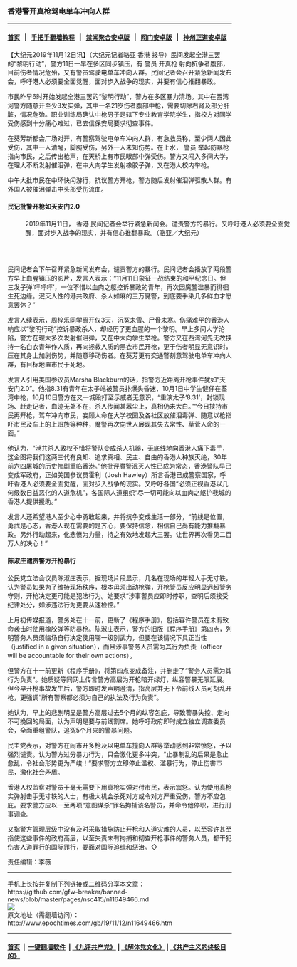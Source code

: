 ### 香港警开真枪驾电单车冲向人群
------------------------

#### [首页](https://github.com/gfw-breaker/banned-news/blob/master/README.md) &nbsp;&nbsp;|&nbsp;&nbsp; [手把手翻墙教程](https://github.com/gfw-breaker/guides/wiki) &nbsp;&nbsp;|&nbsp;&nbsp; [禁闻聚合安卓版](https://github.com/gfw-breaker/bn-android) &nbsp;&nbsp;|&nbsp;&nbsp; [网门安卓版](https://github.com/oGate2/oGate) &nbsp;&nbsp;|&nbsp;&nbsp; [神州正道安卓版](https://github.com/SzzdOgate/update) 



<div><p>
 【大纪元2019年11月12日讯】（大纪元记者骆亚
 <ok href="http://www.epochtimes.com/gb/tag/%E9%A6%99%E6%B8%AF.html">
  香港
 </ok>
 报导）民间发起全港三罢的“黎明行动”，警方11日一早在多区同步镇压，有
 <ok href="http://www.epochtimes.com/gb/tag/%E8%AD%A6%E5%91%98.html">
  警员
 </ok>
 <ok href="http://www.epochtimes.com/gb/tag/%E5%BC%80%E7%9C%9F%E6%9E%AA.html">
  开真枪
 </ok>
 射向抗争者腹部，目前伤者情况危殆，又有警员驾驶电单车冲向人群。民间记者会召开紧急新闻发布会，呼吁港人必须要全面觉醒，面对步入战争的现实，并要有信心推翻暴政。
</p>
<p>
 市民昨早6时开始发起全港三罢的“黎明行动”，警方在多区暴力清场。其中在西湾河警方随意开至少3发实弹，其中一名21岁伤者腹部中枪，需要切除右肾及部分肝脏，情况危殆。职业训练局确认中枪男子是辖下专业教育学院学生，指校方对同学受伤感到十分痛心难过，已去信保安局要求彻查事件。
</p>
<p>
 在葵芳新都会广场对开，有警察驾驶电单车冲向人群，有急救员称，至少两人因此受伤，其中一人清醒，脚腕受伤，另外一人未知伤势。在上水，
 <ok href="http://www.epochtimes.com/gb/tag/%E8%AD%A6%E5%91%98.html">
  警员
 </ok>
 举起防暴枪指向市民，之后传出枪声，在天桥上有市民眼部中弹受伤。警方又闯入多间大学，在理大不断发射催泪弹，在中大向学生发射橡胶子弹，又在港大校内举枪。
</p>
<p>
 中午大批市民在中环快闪游行，抗议警方开枪，警方随后发射催泪弹驱散人群。有外国人被催泪弹击中头部受伤流血。
</p>
<h4>
 民记批警开枪如天安门2.0
</h4>
<figure class="wp-caption aligncenter" id="attachment_11648140" style="width: 600px">
 <ok href="http://i.epochtimes.com/assets/uploads/2019/11/1911110723392188.jpg">
  <img alt="" class="size-large wp-image-11648140" src="http://i.epochtimes.com/assets/uploads/2019/11/1911110723392188-600x333.jpg" title=""/>
 </ok>
 <br/><figcaption class="wp-caption-text">
  2019年11月11日，
  <ok href="http://www.epochtimes.com/gb/tag/%E9%A6%99%E6%B8%AF.html">
   香港
  </ok>
  民间记者会举行紧急新闻会。谴责警方的暴行。又呼吁港人必须要全面觉醒，面对步入战争的现实，并有信心推翻暴政。（骆亚／大纪元）
 </figcaption><br/>
</figure><br/>
<p>
 民间记者会下午召开紧急新闻发布会，谴责警方的暴行。民间记者会播放了两段警方早上血腥镇压的影片，发言人表示：“11月11日象征一战结束的和平纪念日。但三发子弹‘呯呯呯’，一位不惜以血肉之躯控诉暴政的青年，再次因魔警滥暴而徘徊生死边缘。泯灭人性的港共政府、杀人如麻的三万魔警，到底要手染几多鲜血才愿意罢休？”
</p>
<p>
 发言人续表示，周梓乐同学离开仅3天，沉冤未雪、尸骨未寒。伤痛难平的香港人响应以“黎明行动”控诉暴政杀人，却经历了更血腥的一个黎明。早上多间大学沦陷，警方在理大多次发射催泪弹，又在中大向学生举枪。警方又在西湾河先无故挟持一名白衣青年作人质，再向拯救人质的黑衣市民开枪，更于伤者明显无意识时，压在其身上加剧伤势，并随意移动伤者。在葵芳更有交通警刻意驾驶电单车冲向人群，有目标地置市民于死地。
</p>
<p>
 发言人引用美国参议员Marsha Blackburn的话，指警方近距离开枪事件犹如“天安门2.0”。他指8.31有青年在太子站被警员扑爆头昏迷，10月1日中学生健仔在荃湾中枪，10月10日警方在又一城殴打至示威者无意识，“重演太子‘8.31’，封锁现场、赶走记者，血迹无处不在，杀人传闻甚嚣尘上，真相仍未大白。”“今日挟持市民再开枪，驾车冲向市民，妄顾人命在大学校园及各社区放催泪毒弹、随意以枪指吓市民及车上的上班族等种种，魔警再次向世人展现其失去常性、草菅人命的一面。”
</p>
<p>
 他认为，“港共杀人政权不惜将警队变成杀人机器，无底线地向香港人痛下毒手，这企图将我们这两三代有良知、追求真相、民主、自由的香港人种族灭绝，30年前六四屠城的历史惨剧重临香港。”他批评魔警泯灭人性已成为常态，香港警队早已变成军政府，正如美国参议员霍利（Josh Hawley）所言香港已成警察国家，呼吁香港人必须要全面觉醒，面对步入战争的现实。又呼吁各国“必须正视香港以几何级数日益恶化的人道危机”，各国际人道组织“尽一切可能向以血肉之躯护我城的香港人提供援助。”
</p>
<p>
 发言人还希望港人至少心中勇敢起来，并将抗争变成生活一部分，“前线是位置，勇武是心态，香港人现在需要的是齐心，要保持信念，相信自己尚有能力推翻暴政。另外行动起来，化悲愤为力量，持之有效地发起大三罢。让世界再次看见二百万人的决心！”
</p>
<h4>
 陈淑庄谴责警方开枪暴行
</h4>
<p>
 公民党立法会议员陈淑庄表示，据现场片段显示，几名在现场的年轻人手无寸铁，认为警员如果为了维持现场秩序，根本毋须出动枪弹，开枪警员反应明显远超警务守则，开枪决定更可能是犯法行为。她要求“涉事警员应即时停职，查明后须接受纪律处分，如涉违法行为更要从速检控。”
</p>
<p>
 上月初传媒报道，警务处在十一前，更新了《程序手册》，包括容许警员在未有致命袭击时使用橡胶弹等防暴枪。陈淑庄表示，警方的旧版《程序手册》第四点，列明警务人员须临场自行决定使用哪一级别武力，但要在该情况下具正当性（justified in a given situation），而且涉事警务人员需为其行为负责（officer will be accountable for their own actions）。
</p>
<p>
 但警方在十一前更新《程序手册》，将第四点变成备注，并删走了“警务人员需为其行为负责”。她质疑等同网上传言警方高层为开枪暗开绿灯，纵容警暴无限延展。但今早开枪事故发生后，警方即时发声明澄清，指高层并无下令前线人员可胡乱开枪，更强调“所有警察都必须为自己的执法及行为负责”。
</p>
<p>
 她认为，早上的悲剧明显是警方高层过去5个月的纵容包庇，导致警暴失控、走向不可挽回的局面，认为声明是要与前线割席。她呼吁政府即时成立独立调查委员会，全面重组警队，追究5个月来的警暴问题。
</p>
<p>
 民主党表示，对警方在闹市开多枪及以电单车撞向人群等举动感到非常愤怒，予以强烈谴责。认为警方过分暴力行为，只会激化更多冲突，“止暴制乱的后果是愈止愈乱，令社会形势更为严峻！”要求警方立即停止滥权、滥暴行为，停止伤害市民，激化社会矛盾。
</p>
<p>
 香港人权监察对警员于毫无需要下用真枪实弹对付市民，表示震怒。认为使用真枪实弹射击手无寸铁的人士，有极大机会杀死对方或令对方严重受伤，警方不应包庇。要求警方应以一至两项“意图谋杀”罪名拘捕该名警员，并命令他停职，进行刑事调查。
</p>
<p>
 又指警方管理层级中没有及时采取措施防止开枪和人道灾难的人员，以至容许甚至指使这些事件的政府高层，以至失责未有拘捕和彻查开枪事件的警务人员，都干犯伤害人道罪行的国际罪行，要面对国际追缉和惩治。◇
</p>
<p>
 责任编辑：李薇
</p>
</div>
<hr/>
手机上长按并复制下列链接或二维码分享本文章：<br/>
https://github.com/gfw-breaker/banned-news/blob/master/pages/nsc415/n11649466.md <br/>
<a href='https://github.com/gfw-breaker/banned-news/blob/master/pages/nsc415/n11649466.md'><img src='https://github.com/gfw-breaker/banned-news/blob/master/pages/nsc415/n11649466.md.png'/></a> <br/>
原文地址（需翻墙访问）：http://www.epochtimes.com/gb/19/11/12/n11649466.htm


------------------------
#### [首页](https://github.com/gfw-breaker/banned-news/blob/master/README.md) &nbsp;|&nbsp; [一键翻墙软件](https://github.com/gfw-breaker/nogfw/blob/master/README.md) &nbsp;| [《九评共产党》](https://github.com/gfw-breaker/9ping.md/blob/master/README.md#九评之一评共产党是什么) | [《解体党文化》](https://github.com/gfw-breaker/jtdwh.md/blob/master/README.md) | [《共产主义的终极目的》](https://github.com/gfw-breaker/gczydzjmd.md/blob/master/README.md)


<img src='http://gfw-breaker.win/banned-news/pages/nsc415/n11649466.md' width='0px' height='0px'/>